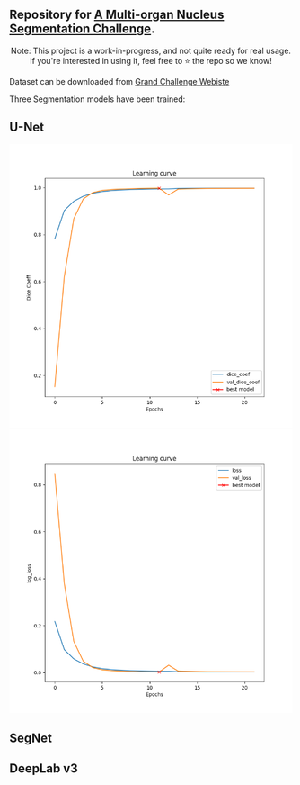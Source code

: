 ## Repository for [A Multi-organ Nucleus Segmentation Challenge](https://ieeexplore.ieee.org/document/8880654).

<p align="center">Note: This project is a work-in-progress, and not quite ready for real usage.<br>If you're interested in using it, feel free to ⭐️ the repo so we know!</p>

Dataset can be downloaded from [Grand Challenge Webiste](https://monuseg.grand-challenge.org/)

Three Segmentation models have been trained:

## U-Net

![Dice Score for Train and Test Set](./UNET_Model/train_dice.png)
![Loss for Train and Test Set](./UNET_Model/train_loss.png)

## SegNet

## DeepLab v3
